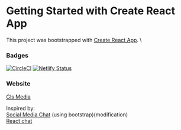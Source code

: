 # Getting Started with Create React App

This project was bootstrapped with [Create React App](https://github.com/facebook/create-react-app). \

### Badges

[![CircleCI](https://circleci.com/gh/genelorenzSarmiento0408/react-social-media-app-client/tree/master.svg?style=shield)](https://circleci.com/gh/genelorenzSarmiento0408/react-social-media-app-client/tree/master)
[![Netlify Status](https://api.netlify.com/api/v1/badges/5338e346-5452-4ce1-a213-d1ac3c44a312/deploy-status)](https://app.netlify.com/sites/gls-media-socmed/deploys)

### Website

[Gls Media](https://gls-media-socmed.netlify.app)

Inspired by: \
[Social Media Chat](https://github.com/hidjou/classsed-graphql-mern-apollo/) (using bootstrap)(modification) \
[React chat](https://github.com/hidjou/node-graphql-react-chat-app)

